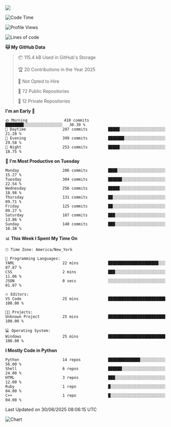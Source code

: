 
![](https://hit.yhype.me/github/profile?user_id=44564111)
<!--START_SECTION:waka-->
![Code Time](http://img.shields.io/badge/Code%20Time-26%20hrs%2014%20mins-blue)

![Profile Views](http://img.shields.io/badge/Profile%20Views-0-blue)

![Lines of code](https://img.shields.io/badge/From%20Hello%20World%20I%27ve%20Written-5.2%20million%20lines%20of%20code-blue)

**🐱 My GitHub Data** 

> 📦 115.4 kB Used in GitHub's Storage 
 > 
> 🏆 20 Contributions in the Year 2025
 > 
> 🚫 Not Opted to Hire
 > 
> 📜 72 Public Repositories 
 > 
> 🔑 12 Private Repositories 
 > 
**I'm an Early 🐤** 

```text
🌞 Morning                410 commits         ████████░░░░░░░░░░░░░░░░░   30.39 % 
🌆 Daytime                287 commits         █████░░░░░░░░░░░░░░░░░░░░   21.28 % 
🌃 Evening                399 commits         ███████░░░░░░░░░░░░░░░░░░   29.58 % 
🌙 Night                  253 commits         █████░░░░░░░░░░░░░░░░░░░░   18.75 % 
```
📅 **I'm Most Productive on Tuesday** 

```text
Monday                   206 commits         ████░░░░░░░░░░░░░░░░░░░░░   15.27 % 
Tuesday                  304 commits         ██████░░░░░░░░░░░░░░░░░░░   22.54 % 
Wednesday                256 commits         █████░░░░░░░░░░░░░░░░░░░░   18.98 % 
Thursday                 131 commits         ██░░░░░░░░░░░░░░░░░░░░░░░   09.71 % 
Friday                   125 commits         ██░░░░░░░░░░░░░░░░░░░░░░░   09.27 % 
Saturday                 187 commits         ███░░░░░░░░░░░░░░░░░░░░░░   13.86 % 
Sunday                   140 commits         ███░░░░░░░░░░░░░░░░░░░░░░   10.38 % 
```


📊 **This Week I Spent My Time On** 

```text
🕑︎ Time Zone: America/New_York

💬 Programming Languages: 
YAML                     22 mins             ██████████████████████░░░   87.87 % 
CSS                      2 mins              ███░░░░░░░░░░░░░░░░░░░░░░   11.06 % 
JSON                     0 secs              ░░░░░░░░░░░░░░░░░░░░░░░░░   01.07 % 

🔥 Editors: 
VS Code                  25 mins             █████████████████████████   100.00 % 

🐱‍💻 Projects: 
Unknown Project          25 mins             █████████████████████████   100.00 % 

💻 Operating System: 
Windows                  25 mins             █████████████████████████   100.00 % 
```

**I Mostly Code in Python** 

```text
Python                   14 repos            ██████████████░░░░░░░░░░░   56.00 % 
Shell                    6 repos             ██████░░░░░░░░░░░░░░░░░░░   24.00 % 
HTML                     3 repos             ███░░░░░░░░░░░░░░░░░░░░░░   12.00 % 
Ruby                     1 repo              █░░░░░░░░░░░░░░░░░░░░░░░░   04.00 % 
C++                      1 repo              █░░░░░░░░░░░░░░░░░░░░░░░░   04.00 % 
```




 Last Updated on 30/06/2025 08:06:15 UTC
<!--END_SECTION:waka-->
![Chart](https://wakatime.com/share/@Vault108/688d9b71-d249-4f4e-81ef-3dceb97e43a3.svg)

